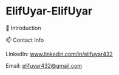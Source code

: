 # ElifUyar-ElifUyar

👋 Introduction



📫 Contact Info

LinkedIn: www.linkedin.com/in/elifuyar432

Email: elifuyar432@gmail.com
